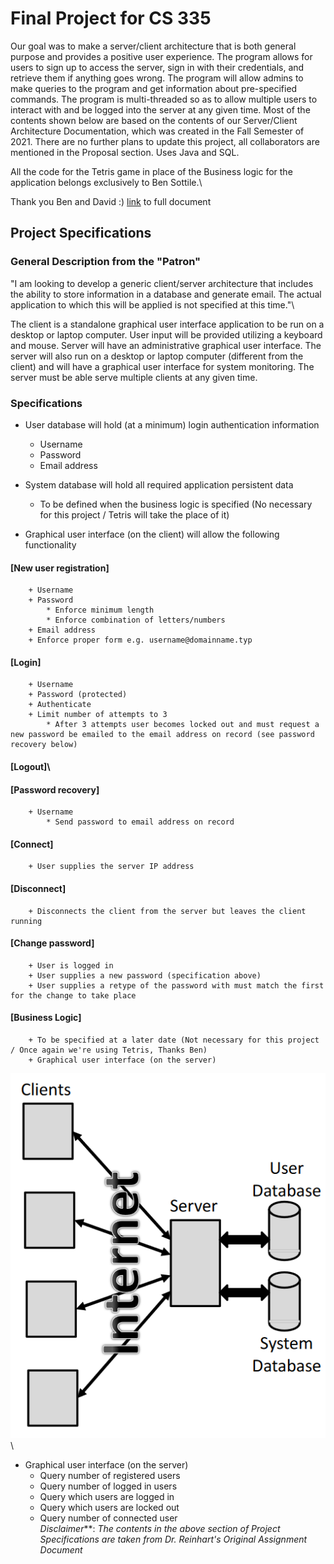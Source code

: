 # Final Project for CS 335 
Our goal was to make a server/client architecture that is both general purpose and provides a positive user experience. The program allows for users to sign up to access the server, sign in with their credentials, and retrieve them if anything goes wrong. The program will allow admins to make queries to the program and get information about pre-specified commands. The program is multi-threaded so as to allow multiple users to interact with and be logged into the server at any given time. Most of the contents shown below are based on the contents of our Server/Client Architecture Documentation, which was created in the Fall Semester of 2021. There are no further plans to update this project, all collaborators are mentioned in the Proposal section. Uses Java and SQL.

All the code for the Tetris game in place of the Business logic for the application belongs exclusively to Ben Sottile.\

Thank you Ben and David :)
[link](https://drive.google.com/file/d/1V8rqtf69b8_CIOZXcr2y2X3-KoyuDLYf/view?usp=sharing) to full document

## Project Specifications
### General Description from the "Patron"
"I am looking to develop a generic client/server architecture that includes the ability to store information in a database and generate email. The actual application to which this will be applied is not specified at this time."\

The client is a standalone graphical user interface application to be run on a desktop or laptop computer. User input will be provided utilizing a keyboard and mouse. Server will have an administrative graphical user interface. The server will also run on a desktop or laptop computer (different from the client) and will have a graphical user interface for system monitoring. The server must be able serve multiple clients at any given time.

### Specifications
- User database will hold (at a minimum) login authentication information
	+ Username
	+ Password
	+ Email address

- System database will hold all required application persistent data
	+ To be defined when the business logic is specified (No necessary for this project / Tetris will take the place of it)

- Graphical user interface (on the client) will allow the following functionality
#### [New user registration]
		+ Username
		+ Password
			* Enforce minimum length
			* Enforce combination of letters/numbers
		+ Email address
		+ Enforce proper form e.g. username@domainname.typ

#### [Login]
		+ Username
		+ Password (protected)
		+ Authenticate
		+ Limit number of attempts to 3
			* After 3 attempts user becomes locked out and must request a new password be emailed to the email address on record (see password recovery below)

#### [Logout]\\

#### [Password recovery]
		+ Username
			* Send password to email address on record

#### [Connect]
		+ User supplies the server IP address
	
#### [Disconnect]
		+ Disconnects the client from the server but leaves the client running
	
#### [Change password]
		+ User is logged in
		+ User supplies a new password (specification above)
		+ User supplies a retype of the password with must match the first for the change to take place

#### [Business Logic]
		+ To be specified at a later date (Not necessary for this project / Once again we're using Tetris, Thanks Ben)
		+ Graphical user interface (on the server)

![project diagram](img-preview/preview.png)\

- Graphical user interface (on the server)
	+ Query number of registered users
	+ Query number of logged in users
	+ Query which users are logged in
	+ Query which users are locked out
	+ Query number of connected user 
\
_Disclaimer_**: *The contents in the above section of Project Specifications are taken from Dr. Reinhart's Original Assignment Document*